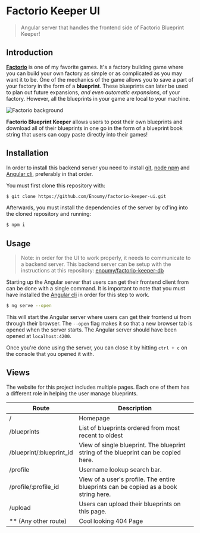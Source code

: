 # Factorio Keeper UI

> Angular server that handles the frontend side of Factorio Blueprint Keeper!

## Introduction

[**Factorio**](https://factorio.com/) is one of my favorite games. It's a factory
building game where you can build your own factory as simple or as complicated as
you may want it to be. One of the mechanics of the game allows you to save a
part of your factory in the form of a **blueprint**. These blueprints can later
be used to plan out future expansions, _and even automatic expansions_, of your
factory. However, all the blueprints in your game are local to your machine.

![Factorio background](https://hb.imgix.net/cb5424b775d4a6ac28320eb5b30dcc7b97963185.jpg?auto=compress,format&fit=crop&h=353&w=616&s=cf3e481fa618c41377308a1ecd902e1d)

**Factorio Blueprint Keeper** allows users to post their own blueprints and
download all of their blueprints in one go in the form of a blueprint book
string that users can copy paste directly into their games!

## Installation

In order to install this backend server you need to install
[git](https://git-scm.com/), [node npm](https://nodejs.org/en/)
and [Angular cli](https://cli.angular.io/), preferably in that order.

You must first clone this repository with:

```bash
$ git clone https://github.com/Enoumy/factorio-keeper-ui.git
```

Afterwards, you must install the dependencies of the server by cd'ing into
the cloned repository and running:

```bash
$ npm i
```

## Usage

> Note: in order for the UI to work properly, it needs to communicate to a
> backend server. This backend server can be setup with the instructions at
> this repository: [enoumy/factorio-keeper-db](https://github.com/Enoumy/factorio-keeper-db)

Starting up the Angular server that users can get their frontend client from
can be done with a single command. It is important to note that you must
have installed the [Angular cli](https://cli.angular.io/) in order for this
step to work.

```bash
$ ng serve --open
```

This will start the Angular server where users can get their frontend ui
from through their browser. The `--open` flag makes it so that a new browser
tab is opened when the server starts. The Angular server should have been opened
at `localhost:4200`.

Once you're done using the server, you can close it by hitting `ctrl + c` on the
console that you opened it with.

## Views

The website for this project includes multiple pages. Each one of them has a
different role in helping the user manage blueprints.

| Route                    | Description                                                                          |
| ------------------------ | ------------------------------------------------------------------------------------ |
| /                        | Homepage                                                                             |
| /blueprints              | List of blueprints ordered from most recent to oldest                                |
| /blueprint/:blueprint_id | View of single blueprint. The blueprint string of the blueprint can be copied here.  |
| /profile                 | Username lookup search bar.                                                          |
| /profile/:profile_id     | View of a user's profile. The entire blueprints can be copied as a book string here. |
| /upload                  | Users can upload their blueprints on this page.                                      |
| \*\* (Any other route)   | Cool looking 404 Page                                                                |
